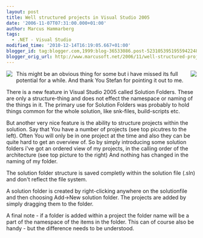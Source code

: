 ```yaml
---
layout: post
title: Well structured projects in Visual Studio 2005
date: '2006-11-07T07:31:00.000+01:00'
author: Marcus Hammarberg
tags:
  - .NET - Visual Studio
modified_time: '2010-12-14T16:19:05.667+01:00'
blogger_id: tag:blogger.com,1999:blog-36533086.post-5231053951955942248
blogger_orig_url: http://www.marcusoft.net/2006/11/well-structured-projects-in-visual.html
---
```


[<img
src="http://photos1.blogger.com/blogger2/4958/4459/200/project%202.jpg"
style="FLOAT: right; MARGIN: 0px 0px 10px 10px; CURSOR: hand"
data-border="0" />](http://photos1.blogger.com/blogger2/4958/4459/1600/project%202.0.jpg)

<div>

[<img
src="http://photos1.blogger.com/blogger2/4958/4459/200/project%201.jpg"
style="FLOAT: left; MARGIN: 0px 10px 10px 0px; CURSOR: hand"
data-border="0" />](http://photos1.blogger.com/blogger2/4958/4459/1600/project%201.0.jpg)


<div>

[](http://photos1.blogger.com/blogger2/4958/4459/1600/project%202.jpg)



<div>

[](http://photos1.blogger.com/blogger2/4958/4459/1600/project%201.jpg)




<div>

This might be an obvious thing for some but i have missed its full
potential for a while. And thank You Stefan for pointing it out to me.

There is a new feature in Visual Studio 2005 called Solution Folders.
These are only a structure-thing and does not effect the namespace or
naming of the things in it. The primary use for Solution Folders was
probably to hold things common for the whole solution, like snk-files,
build-scripts etc.

But another very nice feature is the ability to structure projects
within the solution. Say that You have a number of projects (see top
picutres to the left). Often You will only be in one project at the time
and also they can be quite hard to get an overview of. So by simply
introducing some solution folders i've got an ordered view of my
projects, in the calling order of the architecture (see top picture to
the right) And nothing has changed in the naming of my folder.

</div>

<div>

</div>

<div>

The solution folder structure is saved completly within the solution
file (.sln) and don't reflect the file system.

A solution folder is created by right-clicking anywhere on the
solutionfile and then choosing Add-\>New solution folder. The projects
are added by simply dragging them to the folder.

</div>



<div>

</div>

<div>

A final note - if a folder is added within a project the folder name
will be a part of the namespace of the items in the folder. This can of
course also be handy - but the difference needs to be understood.

</div>

</div>

</div>

</div>
